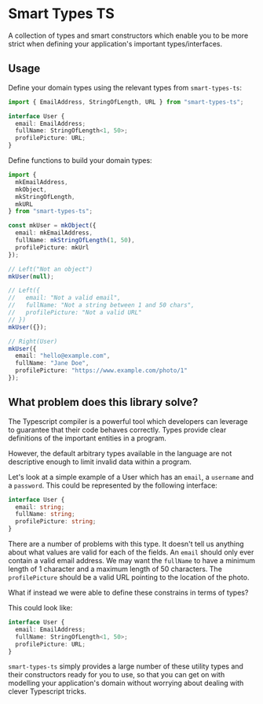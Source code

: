 # Smart Types TS

A collection of types and smart constructors which enable you to be more strict when defining
your application's important types/interfaces.

## Usage

Define your domain types using the relevant types from `smart-types-ts`:

```ts
import { EmailAddress, StringOfLength, URL } from "smart-types-ts";

interface User {
  email: EmailAddress;
  fullName: StringOfLength<1, 50>;
  profilePicture: URL;
}
```

Define functions to build your domain types:

```ts
import {
  mkEmailAddress,
  mkObject,
  mkStringOfLength,
  mkURL
} from "smart-types-ts";

const mkUser = mkObject({
  email: mkEmailAddress,
  fullName: mkStringOfLength(1, 50),
  profilePicture: mkUrl
});

// Left("Not an object")
mkUser(null);

// Left({
//   email: "Not a valid email",
//   fullName: "Not a string between 1 and 50 chars",
//   profilePicture: "Not a valid URL"
// })
mkUser({});

// Right(User)
mkUser({
  email: "hello@example.com",
  fullName: "Jane Doe",
  profilePicture: "https://www.example.com/photo/1"
});
```

## What problem does this library solve?

The Typescript compiler is a powerful tool which developers can leverage to guarantee
that their code behaves correctly. Types provide clear definitions of the important entities
in a program.

However, the default arbitrary types available in the language are not descriptive enough to
limit invalid data within a program.

Let's look at a simple example of a User which has an `email`, a `username` and a `password`.
This could be represented by the following interface:

```ts
interface User {
  email: string;
  fullName: string;
  profilePicture: string;
}
```

There are a number of problems with this type. It doesn't tell us anything about what values
are valid for each of the fields. An `email` should only ever contain a valid email address.
We may want the `fullName` to have a minimum length of 1 character and a maximum length of 50
characters. The `profilePicture` should be a valid URL pointing to the location of the photo.

What if instead we were able to define these constrains in terms of types?

This could look like:

```ts
interface User {
  email: EmailAddress;
  fullName: StringOfLength<1, 50>;
  profilePicture: URL;
}
```

`smart-types-ts` simply provides a large number of these utility types and their constructors
ready for you to use, so that you can get on with modelling your application's domain without
worrying about dealing with clever Typescript tricks.
